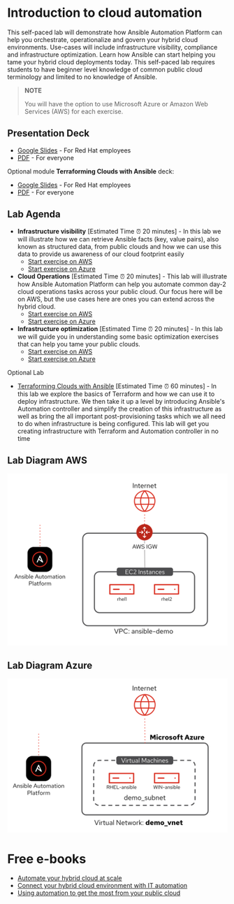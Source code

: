 # Introduction to cloud automation

This self-paced lab will demonstrate how Ansible Automation Platform can help you orchestrate, operationalize and govern your hybrid cloud environments. Use-cases will include infrastructure visibility, compliance and infrastructure optimization. Learn how Ansible can start helping you tame your hybrid cloud deployments today. This self-paced lab requires students to have beginner level knowledge of common public cloud terminology and limited to no knowledge of Ansible.

> **NOTE** 
> 
> You will have the option to use Microsoft Azure or Amazon Web Services (AWS) for each exercise.

## Presentation Deck

- [Google Slides](https://docs.google.com/presentation/d/1LNzCv16dZ9nNDrfEY-wOMd1jYAZMZlIcla_fUJLsq0U/edit?usp=sharing) - For Red Hat employees
- [PDF](decks/lab-introduction-to-cloud-automation.pdf) - For everyone

Optional module **Terraforming Clouds with Ansible** deck:
- [Google Slides](https://docs.google.com/presentation/d/1E45GsbIYHOMcQayp9F1TA7qmK0imnGd3Z4Jh8m_9svk/edit?usp=sharing) - For Red Hat employees
- [PDF](decks/lab-terraforming-clouds-with-ansible.pdf) - For everyone

## Lab Agenda

- **Infrastructure visibility** [Estimated Time ⏰ 20 minutes] - In this lab we will illustrate how we can retrieve Ansible facts (key, value pairs), also known as structured data, from public clouds and how we can use this data to provide us awareness of our cloud footprint easily
    - [Start exercise on AWS](https://play.instruqt.com/embed/redhat/tracks/cloud-visibility?token=em_IYvE6P3BoPg-Fo50)
    - [Start exercise on  Azure](https://play.instruqt.com/embed/redhat/tracks/ansible-for-azure-infrastructure-visibility?token=em_b_TKcpWZfvC6Jbwe)
- **Cloud Operations** [Estimated Time ⏰ 20 minutes] - This lab will illustrate how Ansible Automation Platform can help you automate common day-2 cloud operations tasks across your public cloud. Our focus here will be on AWS, but the use cases here are ones you can extend across the hybrid cloud.
     - [Start exercise on AWS](https://play.instruqt.com/embed/redhat/tracks/cloud-operations?token=em_785MP3rpLI7oAW1Y)
     - [Start exercise on Azure](https://play.instruqt.com/embed/redhat/tracks/ansible-for-azure-cloud-operations?token=em_Iea3nZSewDSNZBW7)
- **Infrastructure optimization** [Estimated Time ⏰ 20 minutes] - In this lab we will guide you in understanding some basic optimization exercises that can help you tame your public clouds.
    - [Start exercise on AWS](https://play.instruqt.com/embed/redhat/tracks/cloud-optimization?token=em_0h2ed0VTvBXyHNA6)
    - [Start exercise on Azure](https://play.instruqt.com/embed/redhat/tracks/ansible-for-azure-infrastructure-optimization?token=em_habXtbTR9H2f9QWd)
  
Optional Lab
- [Terraforming Clouds with Ansible](https://play.instruqt.com/embed/redhat/tracks/terraform-ansible?token=em_9xhy_e8tyoPKFdab) [Estimated Time ⏰ 60 minutes] - In this lab we explore the basics of Terraform and how we can use it to deploy infrastructure. We then take it up a level by introducing Ansible's Automation controller and simplify the creation of this infrastructure as well as bring the all important post-provisioning tasks which we all need to do when infrastructure is being configured. This lab will get you creating infrastructure with Terraform and Automation controller in no time

## Lab Diagram AWS

<img src="https://github.com/IPvSean/pictures_for_github/blob/master/aws-diagram.png?raw=true" width="600px">

## Lab Diagram Azure

![azure diagram](img/azure_diagram.png)

# Free e-books

- [Automate your hybrid cloud at scale](https://www.redhat.com/en/engage/automate-hybrid-cloud-20221006)
- [Connect your hybrid cloud environment with IT automation](https://www.redhat.com/en/engage/hybrid-cloud-environment-20220412)
- [Using automation to get the most from your public cloud	](https://www.redhat.com/en/engage/automation-public-cloud-20221014)